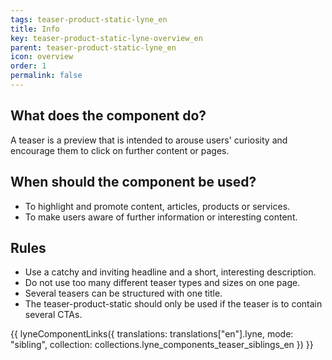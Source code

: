 ```yaml
---
tags: teaser-product-static-lyne_en
title: Info
key: teaser-product-static-lyne-overview_en
parent: teaser-product-static-lyne_en
icon: overview
order: 1
permalink: false
---
```


## What does the component do?
A teaser is a preview that is intended to arouse users' curiosity and encourage them to click on further content or pages.

## When should the component be used?
* To highlight and promote content, articles, products or services.
* To make users aware of further information or interesting content.

## Rules
* Use a catchy and inviting headline and a short, interesting description.
* Do not use too many different teaser types and sizes on one page.
* Several teasers can be structured with one title.
* The teaser-product-static should only be used if the teaser is to contain several CTAs.

{{ lyneComponentLinks({
  translations: translations["en"].lyne,
  mode: "sibling",
  collection: collections.lyne_components_teaser_siblings_en
}) }}
